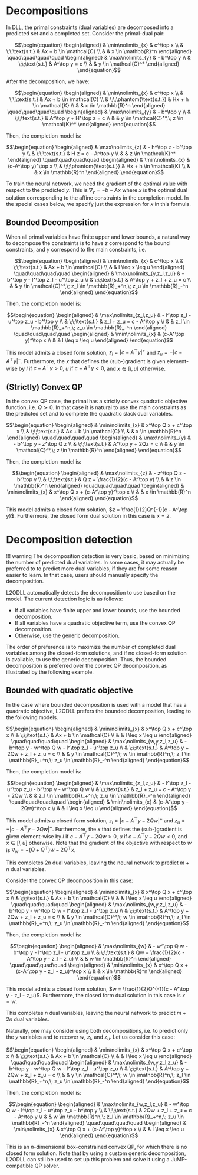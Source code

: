 # Decompositions

In DLL, the primal constraints (dual variables) are decomposed into a predicted set and a completed set.
Consider the primal-dual pair:
```math
\begin{equation}
\begin{aligned}
& \min\nolimits_{x} & c^\top x
\\
& \;\;\text{s.t.} & Ax + b \in \mathcal{C}
\\
& & x \in \mathbb{R}^n
\end{aligned}
\quad\quad\quad\quad
\begin{aligned}
& \max\nolimits_{y} & - b^\top y
\\
& \;\;\text{s.t.} & A^\top y = c
\\
& & y \in \mathcal{C}^*
\end{aligned}
\end{equation}
```
After the decomposition, we have:
```math
\begin{equation}
\begin{aligned}
& \min\nolimits_{x} & c^\top x
\\
& \;\;\text{s.t.} & Ax + b \in \mathcal{C}
\\
& \;\;\phantom{\text{s.t.}} & Hx + h \in \mathcal{K}
\\
& & x \in \mathbb{R}^n
\end{aligned}
\quad\quad\quad\quad
\begin{aligned}
& \max\nolimits_{y} & - b^\top y
\\
& \;\;\text{s.t.} & A^\top y + H^\top z = c
\\
& & y \in \mathcal{C}^*,\; z \in \mathcal{K}^*
\end{aligned}
\end{equation}
```

Then, the completion model is:

```math
\begin{equation}
\begin{aligned}
& \max\nolimits_{z} & - h^\top z - b^\top y
\\
& \;\;\text{s.t.} & H z = c - A^\top y
\\
& & z \in \mathcal{K}^*
\end{aligned}
\quad\quad\quad\quad
\begin{aligned}
& \min\nolimits_{x} & (c-A^\top y)^\top x
\\
& \;\;\phantom{\text{s.t.}} & Hx + h \in \mathcal{K}
\\
& & x \in \mathbb{R}^n
\end{aligned}
\end{equation}
```

To train the neural network, we need the gradient of the optimal value with respect to the predicted $y$. This is $\nabla_y = -b-Ax$ where $x$ is the optimal dual solution corresponding to the affine constraints in the completion model. In the special cases below, we specify just the expression for $x$ in this formula.


## Bounded Decomposition

When all primal variables have finite upper and lower bounds, a natural way to decompose the constraints is to have $z$ correspond to the bound constraints, and $y$ correspond to the main constraints, i.e.

```math
\begin{equation}
\begin{aligned}
& \min\nolimits_{x} & c^\top x
\\
& \;\;\text{s.t.} & Ax + b \in \mathcal{C}
\\
& & l \leq x \leq u
\end{aligned}
\quad\quad\quad\quad
\begin{aligned}
& \max\nolimits_{y,z_l,z_u} & - b^\top y - l^\top z_l - u^\top z_u
\\
& \;\;\text{s.t.} & A^\top y + z_l + z_u = c
\\
& & y \in \mathcal{C}^*,\; z_l \in \mathbb{R}_+^n,\; z_u \in \mathbb{R}_-^n
\end{aligned}
\end{equation}
```

Then, the completion model is:

```math
\begin{equation}
\begin{aligned}
& \max\nolimits_{z_l,z_u} & - l^\top z_l - u^\top z_u - b^\top y
\\
& \;\;\text{s.t.} & z_l + z_u = c - A^\top y
\\
& & z_l \in \mathbb{R}_+^n,\; z_u \in \mathbb{R}_-^n
\end{aligned}
\quad\quad\quad\quad
\begin{aligned}
& \min\nolimits_{x} & (c-A^\top y)^\top x
\\
& & l \leq x \leq u
\end{aligned}
\end{equation}
```

This model admits a closed form solution, $z_l = |c-A^\top y|^+$ and $z_u = -|c-A^\top y|^-$. Furthermore, the $x$ that defines the (sub-)gradient is given element-wise by $l$ if $c-A^\top y > 0$, $u$ if $c-A^\top y < 0$, and $x\in[l,u]$ otherwise.


## (Strictly) Convex QP

In the convex QP case, the primal has a strictly convex quadratic objective function, i.e. $Q\succ 0$. In that case it is natural to use the main constraints as the predicted set and to complete the quadratic slack dual variables.

```math
\begin{equation}
\begin{aligned}
& \min\nolimits_{x} & x^\top Q x + c^\top x
\\
& \;\;\text{s.t.} & Ax + b \in \mathcal{C}
\\
& & x \in \mathbb{R}^n
\end{aligned}
\quad\quad\quad\quad
\begin{aligned}
& \max\nolimits_{y} & - b^\top y - z^\top Q z
\\
& \;\;\text{s.t.} & A^\top y + 2Qz = c
\\
& & y \in \mathcal{C}^*,\; z \in \mathbb{R}^n
\end{aligned}
\end{equation}
```

Then, the completion model is:

```math
\begin{equation}
\begin{aligned}
& \max\nolimits_{z} & - z^\top Q z - b^\top y
\\
& \;\;\text{s.t.} & Q z = \frac{1}{2}(c - A^\top y)
\\
& & z \in \mathbb{R}^n
\end{aligned}
\quad\quad\quad\quad
\begin{aligned}
& \min\nolimits_{x} & x^\top Q x + (c-A^\top y)^\top x
\\
& & x \in \mathbb{R}^n
\end{aligned}
\end{equation}
```

This model admits a closed form solution, $z = \frac{1}{2}Q^{-1}(c - A^\top y)$. Furthermore, the closed form dual solution in this case is $x=z$.

# Decomposition detection

!!! warning
    The decomposition detection is very basic, based on minimizing the number of predicted dual variables. In some cases, it may actually be preferred to to predict more dual variables, if they are for some reason easier to learn. In that case, users should manually specify the decomposition.

L2ODLL automatically detects the decomposition to use based on the model.
The current detection logic is as follows:

- If all variables have finite upper and lower bounds, use the bounded decomposition.
- If all variables have a quadratic objective term, use the convex QP decomposition.
- Otherwise, use the generic decomposition.

The order of preference is to maximize the number of completed dual variables among the closed-form solutions, and if no closed-form solution is available, to use the generic decomposition. Thus, the bounded decomposition is preferred over the convex QP decomposition, as illustrated by the following example.

## Bounded with quadratic objective

In the case where bounded decomposition is used with a model that has a quadratic objective, L2ODLL prefers the bounded decomposition, leading to the following models.
```math
\begin{equation}
\begin{aligned}
& \min\nolimits_{x} & x^\top Q x + c^\top x
\\
& \;\;\text{s.t.} & Ax + b \in \mathcal{C}
\\
& & l \leq x \leq u
\end{aligned}
\quad\quad\quad\quad
\begin{aligned}
& \max\nolimits_{w,y,z_l,z_u} & - b^\top y - w^\top Q w - l^\top z_l - u^\top z_u
\\
& \;\;\text{s.t.} & A^\top y + 2Qw + z_l + z_u = c
\\
& & y \in \mathcal{C}^*,\; w \in \mathbb{R}^n,\; z_l \in \mathbb{R}_+^n,\; z_u \in \mathbb{R}_-^n
\end{aligned}
\end{equation}
```

Then, the completion model is:

```math
\begin{equation}
\begin{aligned}
& \max\nolimits_{z_l,z_u} & - l^\top z_l - u^\top z_u - b^\top y - w^\top Q w
\\
& \;\;\text{s.t.} & z_l + z_u = c - A^\top y - 2Qw   
\\
& & z_l \in \mathbb{R}_+^n,\; z_u \in \mathbb{R}_-^n
\end{aligned}
\quad\quad\quad\quad
\begin{aligned}
& \min\nolimits_{x} & (c-A^\top y - 2Qw)^\top x
\\
& & l \leq x \leq u
\end{aligned}
\end{equation}
```

This model admits a closed form solution, $z_l = |c-A^\top y-2Qw|^+$ and $z_u = -|c-A^\top y-2Qw|^-$. Furthermore, the $x$ that defines the (sub-)gradient is given element-wise by $l$ if $c-A^\top y-2Qw > 0$, $u$ if $c-A^\top y-2Qw < 0$, and $x\in[l,u]$ otherwise. Note that the gradient of the objective with respect to $w$ is $\nabla_w = -(Q+Q^\top)w - 2Q^\top x$.

This completes $2n$ dual variables, leaving the neural network to predict $m+n$ dual variables.


Consider the convex QP decomposition in this case:
```math
\begin{equation}
\begin{aligned}
& \min\nolimits_{x} & x^\top Q x + c^\top x
\\
& \;\;\text{s.t.} & Ax + b \in \mathcal{C}
\\
& & l \leq x \leq u
\end{aligned}
\quad\quad\quad\quad
\begin{aligned}
& \max\nolimits_{w,y,z_l,z_u} & - b^\top y - w^\top Q w - l^\top z_l - u^\top z_u
\\
& \;\;\text{s.t.} & A^\top y + 2Qw + z_l + z_u = c
\\
& & y \in \mathcal{C}^*,\; w \in \mathbb{R}^n,\; z_l \in \mathbb{R}_+^n,\; z_u \in \mathbb{R}_-^n
\end{aligned}
\end{equation}
```

Then, the completion model is:

```math
\begin{equation}
\begin{aligned}
& \max\nolimits_{w} & - w^\top Q w - b^\top y - l^\top z_l - u^\top z_u 
\\
& \;\;\text{s.t.} & Qw = \frac{1}{2}(c - A^\top y - z_l - z_u)   
\\
& & w \in \mathbb{R}^n
\end{aligned}
\quad\quad\quad\quad
\begin{aligned}
& \min\nolimits_{x} & x^\top Q x + (c-A^\top y - z_l - z_u)^\top x
\\
& & x \in \mathbb{R}^n
\end{aligned}
\end{equation}
```

This model admits a closed form solution, $w = \frac{1}{2}Q^{-1}(c - A^\top y - z_l - z_u)$. Furthermore, the closed form dual solution in this case is $x=w$.

This completes $n$ dual variables, leaving the neural network to predict $m+2n$ dual variables.

Naturally, one may consider using both decompositions, i.e. to predict only the $y$ variables and to recover $w$, $z_l$, and $z_u$. Let us consider this case:
```math
\begin{equation}
\begin{aligned}
& \min\nolimits_{x} & x^\top Q x + c^\top x
\\
& \;\;\text{s.t.} & Ax + b \in \mathcal{C}
\\
& & l \leq x \leq u
\end{aligned}
\quad\quad\quad\quad
\begin{aligned}
& \max\nolimits_{w,y,z_l,z_u} & - b^\top y - w^\top Q w - l^\top z_l - u^\top z_u
\\
& \;\;\text{s.t.} & A^\top y + 2Qw + z_l + z_u = c
\\
& & y \in \mathcal{C}^*,\; w \in \mathbb{R}^n,\; z_l \in \mathbb{R}_+^n,\; z_u \in \mathbb{R}_-^n
\end{aligned}
\end{equation}
```

Then, the completion model is:

```math
\begin{equation}
\begin{aligned}
& \max\nolimits_{w,z_l,z_u} & - w^\top Q w - l^\top z_l - u^\top z_u - b^\top y
\\
& \;\;\text{s.t.} & 2Qw + z_l + z_u = c - A^\top y
\\
& & w \in \mathbb{R}^n,\; z_l \in \mathbb{R}_+^n,\; z_u \in \mathbb{R}_-^n
\end{aligned}
\quad\quad\quad\quad
\begin{aligned}
& \min\nolimits_{x} & x^\top Q x + (c-A^\top y)^\top x
\\
& & l \leq x \leq u
\end{aligned}
\end{equation}
```

This is an $n$-dimensional box-constrained convex QP, for which there is no closed form solution. Note that by using a custom generic decomposition, L2ODLL can still be used to set up this problem and solve it using a JuMP-compatible QP solver.
